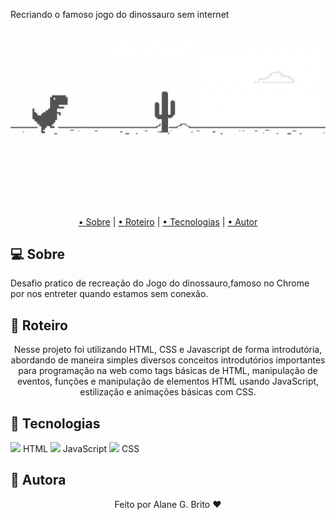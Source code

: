 <p>Recriando o famoso jogo do dinossauro sem internet</p>
<div align="center">
<img src="img/jogo_dino.jpg"/>
</div>
<p align="center">
 <a href="#computer-sobre">• Sobre</a> | 
 <a href="#memo-roteiro">• Roteiro</a> | 
 <a href="#hammer-tecnologias">• Tecnologias</a> | 
 <a href="#boy-autor">• Autor</a> 
</p>

## :computer: **Sobre**

Desafio pratico de recreação do Jogo do dinossauro,famoso no Chrome por nos entreter quando estamos sem conexão. 

## :memo: **Roteiro**

<div align="center">
Nesse projeto foi utilizando HTML, CSS e Javascript de forma introdutória, abordando de maneira simples diversos conceitos introdutórios importantes para programação na web como tags básicas de HTML, manipulação de eventos, funções e manipulação de elementos HTML usando JavaScript, estilização e animações básicas com CSS.
</div>
 

## :hammer: **Tecnologias**

<img src="https://img.icons8.com/color/24/000000/in-progress--v1.png"/> HTML
<img src="https://img.icons8.com/color/24/000000/in-progress--v1.png"/> JavaScript
<img src="https://img.icons8.com/color/24/000000/in-progress--v1.png"/> CSS

## :girl: **Autora**

<div align="center">
Feito por Alane G. Brito ❤️
</div>